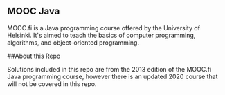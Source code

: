 ## MOOC Java 

MOOC.fi is a Java programming course offered by the University of Helsinki. It's aimed to teach the basics of computer programming, algorithms, and object-oriented programming. 

##About this Repo

Solutions included in this repo are from the 2013 edition of the MOOC.fi Java programming course, however there is an updated 2020 course that will not be covered in this repo. 
